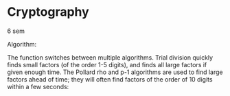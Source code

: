 # Cryptography
6 sem

Algorithm:

The function switches between multiple algorithms. Trial division quickly finds small factors (of the order 1-5 digits), and finds all large factors if given enough time. The Pollard rho and p-1 algorithms are used to find large factors ahead of time; they will often find factors of the order of 10 digits within a few seconds:

